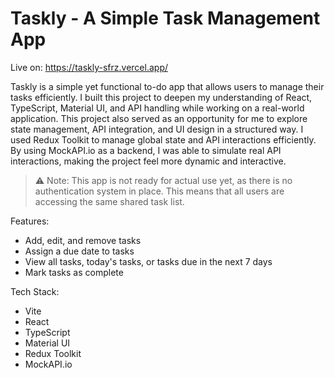 # Taskly - A Simple Task Management App

Live on: https://taskly-sfrz.vercel.app/

Taskly is a simple yet functional to-do app that allows users to manage their tasks efficiently. I built this project to deepen my understanding of React, TypeScript, Material UI, and API handling while working on a real-world application. This project also served as an opportunity for me to explore state management, API integration, and UI design in a structured way. I used Redux Toolkit to manage global state and API interactions efficiently. By using MockAPI.io as a backend, I was able to simulate real API interactions, making the project feel more dynamic and interactive.

> :warning: Note: This app is not ready for actual use yet, as there is no authentication system in place. This means that all users are accessing the same shared task list.

Features:

- Add, edit, and remove tasks
- Assign a due date to tasks
- View all tasks, today's tasks, or tasks due in the next 7 days
- Mark tasks as complete

Tech Stack:

- Vite
- React
- TypeScript
- Material UI
- Redux Toolkit
- MockAPI.io
